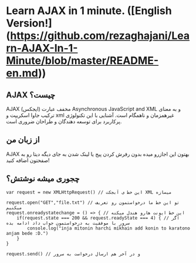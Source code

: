 # Learn AJAX in 1 minute. ([English Version!] (https://github.com/rezaghajani/Learn-AJAX-In-1-Minute/blob/master/README-en.md))

## AJAX چیست؟
AJAX (ایجکس) مخفف عبارت Asynchronous JavaScript and XML و به معنای  ترکیب جاوا اسکریپت و xml‌ غیرهمزمان و ناهمگام است. آشنایی با این تکنولوژی پرکاربرد برای توسعه دهندگان و طراحان ضروری است. 

## از زبان من 
AJAX بهتون این اجازرو میده بدون رفرش کردن پیج یا لینک شدن به جای دیگه دیتا رو به صفحتون اضافه کنید!

## چجوری میشه نوشتش؟

```
var request = new XMLHttpRequest() // این خط ی آبجکت XML میسازه

request.open("GET","file.txt") // تو این خط ما درخواستمون رو تعریف میکنیم
request.onreadystatechange = () => { // این خط ایونت هارو هندل میکنه
    if(request.state === 200 && request.readyState === 4) { // اگر سرور با موفقیت به درخواستمون جواب داد ادامه بده
        console.log("inja mitonin harchi mikhain add konin to karatono anjam bede :D.")
    }
}

request.send() // و در آخر هم ارسال درخواست به سرور

```
